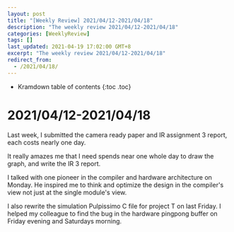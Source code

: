 ```yaml
---
layout: post
title: "[Weekly Review] 2021/04/12-2021/04/18"
description: "The weekly review 2021/04/12-2021/04/18"
categories: [WeeklyReview]
tags: []
last_updated: 2021-04-19 17:02:00 GMT+8
excerpt: "The weekly review 2021/04/12-2021/04/18"
redirect_from:
  - /2021/04/18/
---
```


* Kramdown table of contents
{:toc .toc}
# 2021/04/12-2021/04/18

Last week, I submitted the camera ready paper and IR assignment 3 report, each costs nearly one day.

It really amazes me that I need spends near one whole day to draw the graph, and write the IR 3 report.

I talked with one pioneer in the compiler and hardware architecture on Monday. He inspired me to think and optimize the design in the compiler's view not just at the single module's view.

I also  rewrite the simulation Pulpissimo C file for project T on last Friday. I helped my colleague to find the bug in the hardware pingpong buffer on Friday evening and Saturdays morning.

